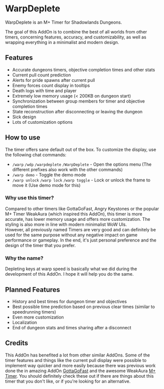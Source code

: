 # WarpDeplete

WarpDeplete is an M+ Timer for Shadowlands Dungeons.

The goal of this AddOn is to combine the best of all worlds from other timers, concerning features, accuracy, and customizability, as well as wrapping everything in a minimalist and modern design.  

## Features

* Accurate dungeons timers, objective completion times and other stats
* Current pull count prediction
* Alerts for pride spawns after current pull
* Enemy forces count display in tooltips
* Death logs with time and player
* Extremely low memory usage (&lt; 200KB on dungeon start)
* Synchronization between group members for timer and objective completion times
* State reconstruction after disconnecting or leaving the dungeon
* Sick design
* Lots of customization options

## How to use

The timer offers sane default out of the box. To customize the display, use the following chat commands:

* `/warp` `/wdp` `/warpdeplete` `/WarpDeplete` - Open the options menu (The different prefixes also work with the other commands)
* `/warp demo` - Toggle the demo mode
* `/warp unlock` `/warp lock` `/warp toggle` - Lock or unlock the frame to move it (Use demo mode for this)

### Why use this timer?

Compared to other timers like GottaGoFast, Angry Keystones or the popular M+ Timer WeakAura (which inspired this AddOn), this timer is more accurate, has lower memory usage and offers more customization. The styling is also more in line with modern minimalist WoW UIs.  
However, all previously named Timers are very good and can definitely be used for the same purpose without any negative impact on game performance or gameplay. In the end, it's just personal preference and the design of the timer that you prefer.

### Why the name?

Depleting keys at warp speed is basically what we did during the development of this AddOn. I hope it will help you do the same.

## Planned Features

* History and best times for dungeon timer and objectives
* Best possible time prediction based on previous clear times (similar to speedrunning timers)
* Even more customization
* Localization
* End of dungeon stats and times sharing after a disconnect

## Credits

This AddOn has benefited a lot from other similar AddOns. Some of the timer features and things like the current pull display were possible to implement way quicker and more easily because there was previous work done the in amazing AddOn [GottaGoFast](https://www.curseforge.com/wow/addons/gottagofast) and the awesome WeakAura [M+ Timer](https://wago.io/M+Timer). You should definitely check these out if there are things about this timer that you don't like, or if you're looking for an alternative.